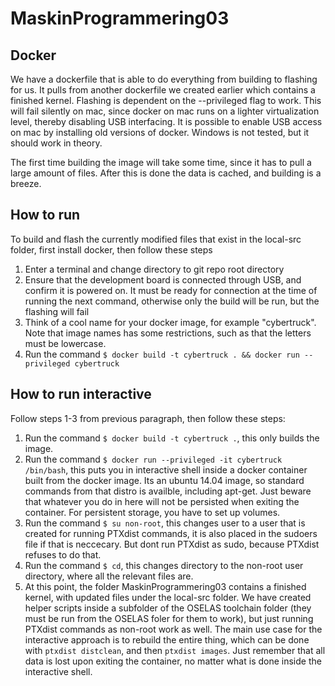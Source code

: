 # MaskinProgrammering03

## Docker
We have a dockerfile that is able to do everything from building to flashing for us. It pulls from another dockerfile we created earlier which contains a finished kernel.
Flashing is dependent on the --privileged flag to work. This will fail silently on mac, since docker on mac runs on a lighter virtualization level, thereby disabling USB interfacing. It is possible to enable USB access on mac by installing old versions of docker. Windows is not tested, but it should work in theory.

The first time building the image will take some time, since it has to pull a large amount of files. After this is done the data is cached, and building is a breeze.

## How to run
To build and flash the currently modified files that exist in the local-src folder, first install docker, then follow these steps

1. Enter a terminal and change directory to git repo root directory
2. Ensure that the development board is connected through USB, and confirm it is powered on. It must be ready for connection at the time of running the next command, otherwise only the build will be run, but the flashing will fail
3. Think of a cool name for your docker image, for example "cybertruck". Note that image names has some restrictions, such as that the letters must be lowercase.
4. Run the command `$ docker build -t cybertruck . && docker run --privileged cybertruck`

## How to run interactive
Follow steps 1-3 from previous paragraph, then follow these steps:

1. Run the command `$ docker build -t cybertruck .`, this only builds the image.
2. Run the command `$ docker run --privileged -it cybertruck /bin/bash`, this puts you in interactive shell inside a docker container built from the docker image. Its an ubuntu 14.04 image, so standard commands from that distro is availble, including apt-get. Just beware that whatever you do in here will not be persisted when exiting the container. For persistent storage, you have to set up volumes.
3. Run the command `$ su non-root`, this changes user to a user that is created for running PTXdist commands, it is also placed in the sudoers file if that is neccecary. But dont run PTXdist as sudo, because PTXdist refuses to do that.
4. Run the command `$ cd`, this changes directory to the non-root user directory, where all the relevant files are. 
5. At this point, the folder MaskinProgrammering03 contains a finished kernel, with updated files under the local-src folder. We have created helper scripts inside a subfolder of the OSELAS toolchain folder (they must be run from the OSELAS foler for them to work), but just running PTXdist commands as non-root work as well. The main use case for the interactive approach is to rebuild the entire thing, which can be done with `ptxdist distclean`, and then `ptxdist images`. Just remember that all data is lost upon exiting the container, no matter what is done inside the interactive shell.

